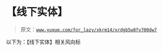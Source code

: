 # 【线下实体】

> 原文：[`www.yuque.com/for_lazy/xkrm14/xrdgb5w8fv700dw7`](https://www.yuque.com/for_lazy/xkrm14/xrdgb5w8fv700dw7)

以下为：【线下实体】相关风向标


